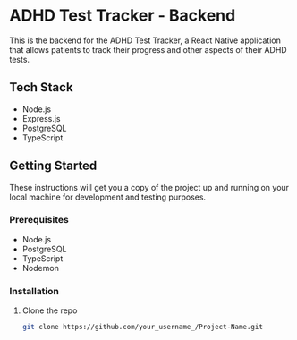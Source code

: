 # ADHD Test Tracker - Backend

This is the backend for the ADHD Test Tracker, a React Native application that allows patients to track their progress and other aspects of their ADHD tests.

## Tech Stack

- Node.js
- Express.js
- PostgreSQL
- TypeScript

## Getting Started

These instructions will get you a copy of the project up and running on your local machine for development and testing purposes.

### Prerequisites

- Node.js
- PostgreSQL
- TypeScript
- Nodemon

### Installation

1. Clone the repo
   ```sh
   git clone https://github.com/your_username_/Project-Name.git
   ```
